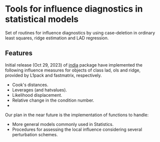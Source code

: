 # Tools for influence diagnostics in statistical models

Set of routines for influence diagnostics by using case-deletion in ordinary least squares, ridge estimation and LAD regression.

## Features

Initial release (Oct 29, 2023) of [india](https://github.com/faosorios/india) package have implemented the following influence measures for objects of class lad, ols and ridge, provided by L1pack and fastmatrix, respectively.
* Cook's distances.
* Leverages (and hatvalues).
* Likelihood displacement.
* Relative change in the condition number.
* 
Our plan in the near future is the implementation of functions to handle:
* More general models commonly used in Statistics.
* Procedures for assessing the local influence considering several perturbation schemes.
